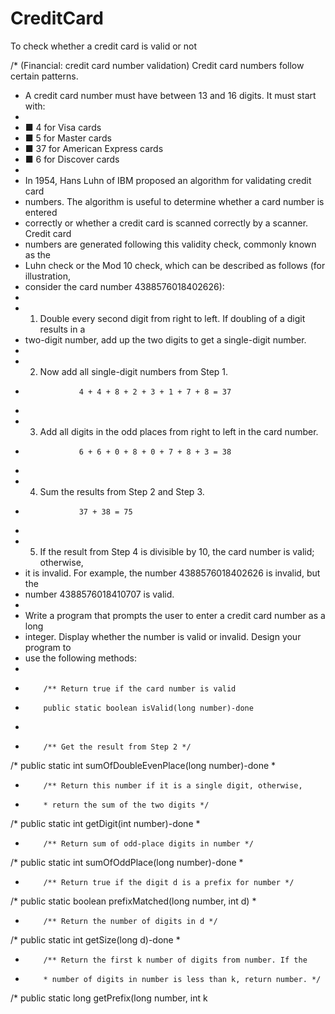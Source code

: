# CreditCard
To check whether a credit card is valid or not 


/* (Financial: credit card number validation) Credit card numbers follow certain patterns.
* A credit card number must have between 13 and 16 digits. It must start with:
*
* ■ 4 for Visa cards
* ■ 5 for Master cards
* ■ 37 for American Express cards
* ■ 6 for Discover cards
*
* In 1954, Hans Luhn of IBM proposed an algorithm for validating credit card
* numbers. The algorithm is useful to determine whether a card number is entered
* correctly or whether a credit card is scanned correctly by a scanner. Credit card
* numbers are generated following this validity check, commonly known as the
* Luhn check or the Mod 10 check, which can be described as follows (for illustration,
* consider the card number 4388576018402626):
*
* 1. Double every second digit from right to left. If doubling of a digit results in a
*    two-digit number, add up the two digits to get a single-digit number.
*
* 2. Now add all single-digit numbers from Step 1.
*                 4 + 4 + 8 + 2 + 3 + 1 + 7 + 8 = 37
*
* 3. Add all digits in the odd places from right to left in the card number.
*                 6 + 6 + 0 + 8 + 0 + 7 + 8 + 3 = 38
*
* 4. Sum the results from Step 2 and Step 3.
*                 37 + 38 = 75
*
* 5. If the result from Step 4 is divisible by 10, the card number is valid; otherwise,
*    it is invalid. For example, the number 4388576018402626 is invalid, but the
*    number 4388576018410707 is valid.
*
* Write a program that prompts the user to enter a credit card number as a long
* integer. Display whether the number is valid or invalid. Design your program to
* use the following methods: 
*
*         /** Return true if the card number is valid 
*         public static boolean isValid(long number)-done
*
*         /** Get the result from Step 2 */
/*         public static int sumOfDoubleEvenPlace(long number)-done
*
*         /** Return this number if it is a single digit, otherwise,
*         * return the sum of the two digits */
/*         public static int getDigit(int number)-done
*
*         /** Return sum of odd-place digits in number */
/*         public static int sumOfOddPlace(long number)-done
*
*         /** Return true if the digit d is a prefix for number */
/*         public static boolean prefixMatched(long number, int d)
*
*         /** Return the number of digits in d */
/*         public static int getSize(long d)-done
*
*         /** Return the first k number of digits from number. If the
*         * number of digits in number is less than k, return number. */
/*         public static long getPrefix(long number, int k
